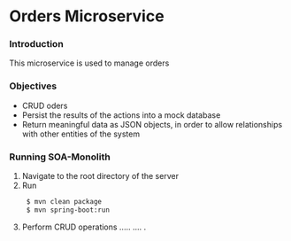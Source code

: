 # Orders Microservice
### Introduction 
This microservice is used to manage orders

### Objectives
* CRUD oders
* Persist the results of the actions into a mock database
* Return meaningful data as JSON objects, in order to allow relationships with other entities of the system

### Running SOA-Monolith
1. Navigate to the root directory of the server
2. Run
   ```sh
    $ mvn clean package
    $ mvn spring-boot:run
   ```
3. Perform CRUD operations
.....
....
.